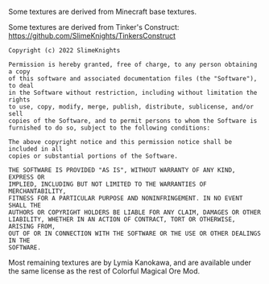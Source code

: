 Some textures are derived from Minecraft base textures.

Some textures are derived from Tinker's Construct: <https://github.com/SlimeKnights/TinkersConstruct>

```
Copyright (c) 2022 SlimeKnights

Permission is hereby granted, free of charge, to any person obtaining a copy
of this software and associated documentation files (the "Software"), to deal
in the Software without restriction, including without limitation the rights
to use, copy, modify, merge, publish, distribute, sublicense, and/or sell
copies of the Software, and to permit persons to whom the Software is
furnished to do so, subject to the following conditions:

The above copyright notice and this permission notice shall be included in all
copies or substantial portions of the Software.

THE SOFTWARE IS PROVIDED "AS IS", WITHOUT WARRANTY OF ANY KIND, EXPRESS OR
IMPLIED, INCLUDING BUT NOT LIMITED TO THE WARRANTIES OF MERCHANTABILITY,
FITNESS FOR A PARTICULAR PURPOSE AND NONINFRINGEMENT. IN NO EVENT SHALL THE
AUTHORS OR COPYRIGHT HOLDERS BE LIABLE FOR ANY CLAIM, DAMAGES OR OTHER
LIABILITY, WHETHER IN AN ACTION OF CONTRACT, TORT OR OTHERWISE, ARISING FROM,
OUT OF OR IN CONNECTION WITH THE SOFTWARE OR THE USE OR OTHER DEALINGS IN THE
SOFTWARE.
```

Most remaining textures are by Lymia Kanokawa, and are available under the same license as the rest of Colorful Magical Ore Mod.
